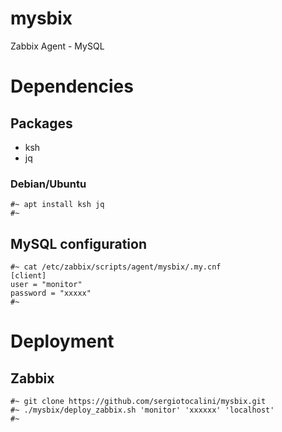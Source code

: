 # mysbix
Zabbix Agent - MySQL

# Dependencies
## Packages
* ksh
* jq

### Debian/Ubuntu

    #~ apt install ksh jq
    #~

## MySQL configuration

    #~ cat /etc/zabbix/scripts/agent/mysbix/.my.cnf
    [client]
    user = "monitor"
    password = "xxxxx"
    #~
   
# Deployment
## Zabbix

    #~ git clone https://github.com/sergiotocalini/mysbix.git
    #~ ./mysbix/deploy_zabbix.sh 'monitor' 'xxxxxx' 'localhost'
    #~
   
   
